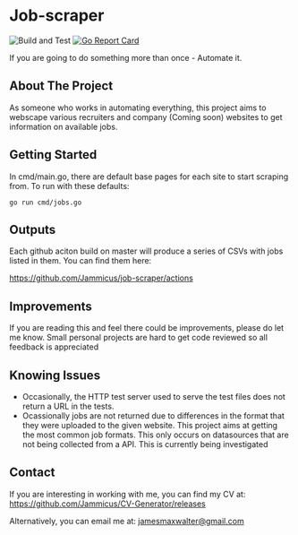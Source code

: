 # Job-scraper

![Build and Test](https://github.com/Jammicus/job-scraper/workflows/Build%20and%20Test/badge.svg?branch=master) [![Go Report Card](https://goreportcard.com/badge/github.com/Jammicus/job-scraper)](https://goreportcard.com/report/github.com/Jammicus/job-scraper)

If you are going to do something more than once - Automate it.

## About The Project

As someone who works in automating everything, this project aims to webscape various recruiters and company (Coming soon) websites to get information on available jobs. 


## Getting Started

In cmd/main.go, there are default base pages for each site to start scraping from. To run with these defaults:

```
go run cmd/jobs.go
```

## Outputs

Each github aciton build on master will produce a series of CSVs with jobs listed in them. You can find them here:

https://github.com/Jammicus/job-scraper/actions

## Improvements

If you are reading this and feel there could be improvements, please do let me know. Small personal projects are hard to get code reviewed so all feedback is appreciated


## Knowing Issues

* Occasionally, the HTTP test server used to serve the test files does not return a URL in the tests.
* Ocassionally jobs are not returned due to differences in the format that they were uploaded to the given website. This project aims at getting the most common job formats. This only occurs on datasources that are not being collected from a API. This is currently being investigated 

## Contact

If you are interesting in working with me, you can find my CV at: https://github.com/Jammicus/CV-Generator/releases

Alternatively, you can email me at: jamesmaxwalter@gmail.com
